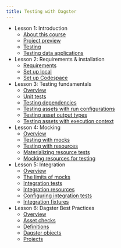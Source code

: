 ```yaml
---
title: Testing with Dagster
---
```


- Lesson 1: Introduction
  - [About this course](/dagster-testing/lesson-1/0-about-this-course)
  - [Project preview](/dagster-testing/lesson-1/1-project-preview)
  - [Testing](/dagster-testing/lesson-1/2-testing)
  - [Testing data applications](/dagster-testing/lesson-1/3-testing-data-applications)
- Lesson 2: Requirements & installation
  - [Requirements](/installation/requirements)
  - [Set up local](/installation/set-up-local)
  - [Set up Codespace](/installation/set-up-codespace)
- Lesson 3: Testing fundamentals
  - [Overview](/dagster-testing/lesson-3/0-overview)
  - [Unit tests](/dagster-testing/lesson-3/1-unit-tests)
  - [Testing dependencies](/dagster-testing/lesson-3/2-testing-dependencies)
  - [Testing assets with run configurations](/dagster-testing/lesson-3/3-testing-assets-with-run-configurations)
  - [Testing asset output types](/dagster-testing/lesson-3/4-testing-asset-output-types)
  - [Testing assets with execution context](/dagster-testing/lesson-3/5-testing-assets-with-execution-context)
- Lesson 4: Mocking
  - [Overview](/dagster-testing/lesson-4/0-overview)
  - [Testing with mocks](/dagster-testing/lesson-4/1-testing-with-mocks)
  - [Testing with resources](/dagster-testing/lesson-4/2-testing-with-resources)
  - [Materializing resource tests](/dagster-testing/lesson-4/3-materializing-resource-tests)
  - [Mocking resources for testing](/dagster-testing/lesson-4/4-mocking-resources-for-testing)
- Lesson 5: Integration
  - [Overview](/dagster-testing/lesson-5/0-overview)
  - [The limits of mocks](/dagster-testing/lesson-5/1-the-limits-of-mocks)
  - [Integration tests](/dagster-testing/lesson-5/2-integration-tests)
  - [Integration resources](/dagster-testing/lesson-5/3-integration-resources)
  - [Configuring integration tests](/dagster-testing/lesson-5/4-configuring-integration-tests)
  - [Integration fixtures](/dagster-testing/lesson-5/5-integration-fixtures)
- Lesson 6: Dagster Best Practices
  - [Overview](/dagster-testing/lesson-6/0-overview)
  - [Asset checks](/dagster-testing/lesson-6/1-asset-checks)
  - [Definitions](/dagster-testing/lesson-6/2-definitions)
  - [Dagster objects](/dagster-testing/lesson-6/3-dagster-objects)
  - [Projects](/dagster-testing/lesson-6/4-code-locations)
